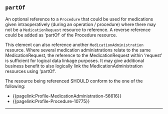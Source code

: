 ## `partOf`

An optional reference to a `Procedure` that could be used for medications given intraoperatively (during an operation / procedure) where there may not be a `MedicationRequest` resource to reference. A reverse reference could be added as ‘partOf’ of the Procedure resource. 

This element can also reference another `MedicationAdministration` resource. Where several medication administrations relate to the same MedicationRequest, the reference to the MedicationRequest within ‘request’ is sufficient for logical data linkage purposes. It may give additional business benefit to also logically link the MedicationAdministration resources using ‘partOf’. 

The resource being referenced SHOULD conform to the one of the following:
- {{pagelink:Profile-MedicationAdministration-56616}}
- {{pagelink:Profile-Procedure-10775}}

---
